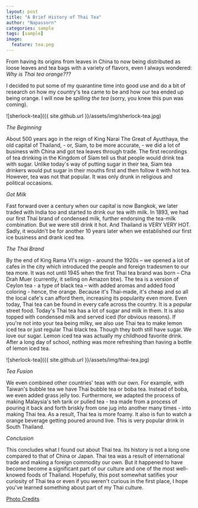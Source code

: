 ```yaml
---
layout: post
title: "A Brief History of Thai Tea"
author: "Napassorn"
categories: sample
tags: [sample]
image:
  feature: tea.png
---
```

From having its origins from leaves in China to now being distributed as loose leaves and tea bags with a variety of flavors, even I always wondered: *Why is Thai tea orange???*

I decided to put some of my quarantine time into good use and do a bit of research on how my country's tea came to be and how our tea ended up being orange. I will now be *spilling the tea* (sorry, you knew this pun was coming).

![sherlock-tea]({{ site.github.url }}/assets/img/sherlock-tea.jpg)

*The Beginning*

About 500 years ago in the reign of King Narai The Great of Ayutthaya, the old capital of Thailand, - or, Siam, to be more accurate, - we did a lot of business with China and got tea leaves through trade. The first recordings of tea drinking in the Kingdom of Siam tell us that people would drink tea with sugar. Unlike today's way of putting sugar in their tea, Siam tea drinkers would put sugar in their mouths first and then follow it with hot tea. However, tea was not that popular. It was only drunk in religious and political occasions.

*Got Milk*

Fast forward over a century when our capital is now Bangkok, we later traded with India too and started to drink our tea with milk. In 1893, we had our first Thai brand of condensed milk, further endorsing the tea-milk combination. But we were still drink it hot. And Thailand is VERY VERY HOT. Sadly, it wouldn't be for another 10 years later when we established our first ice business and drank iced tea.

*The Thai Brand*

By the end of King Rama VI's reign - around the 1920s – we opened a lot of cafes in the city which introduced the people and foreign tradesmen to our tea more. It was not until 1945 when the first Thai tea brand was born – Cha Drah Muer (currently, it selling on Amazon btw). The tea is a version of Ceylon tea - a type of black tea – with added aromas and added food coloring - hence, the orange. Because it's Thai-made, it's cheap and so all the local cafe's can afford them, increasing its popularity even more. Even today, Thai tea can be found in every cafe across the country. It is a popular street food. Today's Thai tea has a lot of sugar and milk in them. It is also topped with condensed milk and served iced (for obvious reasons). If you're not into your tea being milky, we also use Thai tea to make lemon iced tea or just regular Thai black tea. Though they both still have sugar. We love our sugar. Lemon iced tea was actually my childhood favorite drink. After a long day of school, nothing was more refreshing than having a bottle of lemon iced tea.

![sherlock-tea]({{ site.github.url }}/assets/img/thai-tea.jpg)

*Tea Fusion*

We even combined other countries' teas with our own. For example, with Taiwan's bubble tea we have Thai bubble tea or boba tea. Instead of boba, we even added grass jelly too. Furthermore, we adapted the process of making Malaysia's teh tarik or pulled tea - tea made from a process of pouring it back and forth briskly from one jug into another many times - into making Thai tea. As a result, Thai tea is more foamy. It also is fun to watch a orange beverage getting poured around live. This is very popular drink in South Thailand.  

*Conclusion*

This concludes what I found out about Thai tea. Its history is not a long one compared to that of China or Japan. Thai tea was a result of international trade and making a foreign commodity our own. But it happened to have become become a significant part of our culture and one of the most well-knowed foods of Thailand.  Hopefully, this post somewhat satifies your curiosity of Thai tea or even if you weren't curious in the first place, I hope you've learned something about part of my Thai culture.

[Photo Credits](https://www.reddit.com/r/Sherlock/comments/5myy96/sherlocks_tea_set/)
